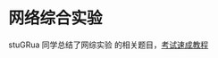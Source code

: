 # 网络综合实验



stuGRua 同学总结了网综实验 的相关题目，[考试速成教程](https://github.com/StuGRua/ToBeSatellite/tree/master/%E7%BD%91%E7%BB%BC%E8%80%83%E8%AF%95)